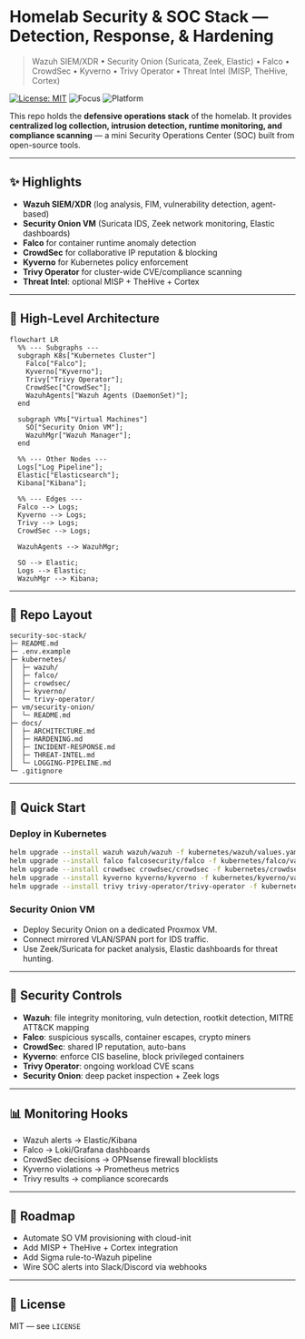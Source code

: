 # Homelab Security & SOC Stack — Detection, Response, & Hardening

> Wazuh SIEM/XDR • Security Onion (Suricata, Zeek, Elastic) • Falco • CrowdSec • Kyverno • Trivy Operator • Threat Intel (MISP, TheHive, Cortex)

[![License: MIT](https://img.shields.io/badge/License-MIT-green.svg)](#license)
![Focus](https://img.shields.io/badge/Focus-SIEM,_IDS,_SOC-blue)
![Platform](https://img.shields.io/badge/Platform-Kubernetes_+_VMs-orange)

This repo holds the **defensive operations stack** of the homelab. It provides **centralized log collection, intrusion detection, runtime monitoring, and compliance scanning** — a mini Security Operations Center (SOC) built from open-source tools.

---

## ✨ Highlights
- **Wazuh SIEM/XDR** (log analysis, FIM, vulnerability detection, agent-based)
- **Security Onion VM** (Suricata IDS, Zeek network monitoring, Elastic dashboards)
- **Falco** for container runtime anomaly detection
- **CrowdSec** for collaborative IP reputation & blocking
- **Kyverno** for Kubernetes policy enforcement
- **Trivy Operator** for cluster-wide CVE/compliance scanning
- **Threat Intel**: optional MISP + TheHive + Cortex

---

## 🧭 High-Level Architecture

```mermaid
flowchart LR
  %% --- Subgraphs ---
  subgraph K8s["Kubernetes Cluster"]
    Falco["Falco"];
    Kyverno["Kyverno"];
    Trivy["Trivy Operator"];
    CrowdSec["CrowdSec"];
    WazuhAgents["Wazuh Agents (DaemonSet)"];
  end

  subgraph VMs["Virtual Machines"]
    SO["Security Onion VM"];
    WazuhMgr["Wazuh Manager"];
  end

  %% --- Other Nodes ---
  Logs["Log Pipeline"];
  Elastic["Elasticsearch"];
  Kibana["Kibana"];

  %% --- Edges ---
  Falco --> Logs;
  Kyverno --> Logs;
  Trivy --> Logs;
  CrowdSec --> Logs;

  WazuhAgents --> WazuhMgr;

  SO --> Elastic;
  Logs --> Elastic;
  WazuhMgr --> Kibana;

```

---

## 📁 Repo Layout
```
security-soc-stack/
├─ README.md
├─ .env.example
├─ kubernetes/
│  ├─ wazuh/
│  ├─ falco/
│  ├─ crowdsec/
│  ├─ kyverno/
│  └─ trivy-operator/
├─ vm/security-onion/
│  └─ README.md
├─ docs/
│  ├─ ARCHITECTURE.md
│  ├─ HARDENING.md
│  ├─ INCIDENT-RESPONSE.md
│  ├─ THREAT-INTEL.md
│  └─ LOGGING-PIPELINE.md
└─ .gitignore
```

---

## 🚀 Quick Start

### Deploy in Kubernetes
```bash
helm upgrade --install wazuh wazuh/wazuh -f kubernetes/wazuh/values.yaml
helm upgrade --install falco falcosecurity/falco -f kubernetes/falco/values.yaml
helm upgrade --install crowdsec crowdsec/crowdsec -f kubernetes/crowdsec/values.yaml
helm upgrade --install kyverno kyverno/kyverno -f kubernetes/kyverno/values.yaml
helm upgrade --install trivy trivy-operator/trivy-operator -f kubernetes/trivy-operator/values.yaml
```

### Security Onion VM
- Deploy Security Onion on a dedicated Proxmox VM.
- Connect mirrored VLAN/SPAN port for IDS traffic.
- Use Zeek/Suricata for packet analysis, Elastic dashboards for threat hunting.

---

## 🔐 Security Controls

- **Wazuh**: file integrity monitoring, vuln detection, rootkit detection, MITRE ATT&CK mapping
- **Falco**: suspicious syscalls, container escapes, crypto miners
- **CrowdSec**: shared IP reputation, auto-bans
- **Kyverno**: enforce CIS baseline, block privileged containers
- **Trivy Operator**: ongoing workload CVE scans
- **Security Onion**: deep packet inspection + Zeek logs

---

## 📊 Monitoring Hooks
- Wazuh alerts → Elastic/Kibana
- Falco → Loki/Grafana dashboards
- CrowdSec decisions → OPNsense firewall blocklists
- Kyverno violations → Prometheus metrics
- Trivy results → compliance scorecards

---

## 📌 Roadmap
- Automate SO VM provisioning with cloud-init
- Add MISP + TheHive + Cortex integration
- Add Sigma rule-to-Wazuh pipeline
- Wire SOC alerts into Slack/Discord via webhooks

---

## 📝 License
MIT — see `LICENSE`
